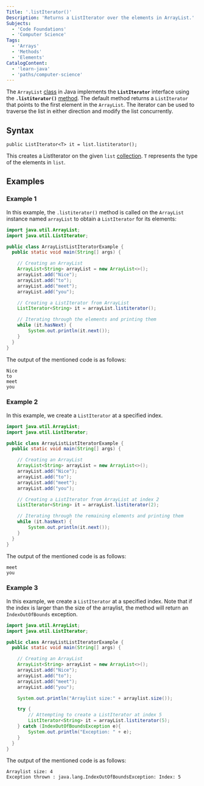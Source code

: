 ```yaml
---
Title: '.listIterator()'
Description: 'Returns a ListIterator over the elements in ArrayList.'
Subjects:
  - 'Code Foundations'
  - 'Computer Science'
Tags:
  - 'Arrays'
  - 'Methods'
  - 'Elements'
CatalogContent:
  - 'learn-java'
  - 'paths/computer-science'
---
```


The `ArrayList` [class](https://www.codecademy.com/resources/docs/java/classes) in Java implements the **`ListIterator`** interface using the **`.listiterator()`** [method](https://www.codecademy.com/resources/docs/java/methods). The default method returns a `ListIterator` that points to the first element in the `ArrayList`. The iterator can be used to traverse the list in either direction and modify the list concurrently.

## Syntax

```pseudo
public ListIterator<T> it = list.listiterator();
```
This creates a ListIterator on the given `list` [collection](https://www.codecademy.com/resources/docs/java/collection). `T` represents the type of the elements in `list`.

## Examples

### Example 1

In this example, the `.listiterator()` method is called on the `ArrayList` instance named `arrayList` to obtain a `ListIterator` for its elements:

```java
import java.util.ArrayList;
import java.util.ListIterator;

public class ArrayListListIteratorExample {
  public static void main(String[] args) {

    // Creating an ArrayList
    ArrayList<String> arrayList = new ArrayList<>();
    arrayList.add("Nice");
    arrayList.add("to");
    arrayList.add("meet");
    arrayList.add("you");

    // Creating a ListIterator from ArrayList
    ListIterator<String> it = arrayList.listiterator();

    // Iterating through the elements and printing them
    while (it.hasNext) {
        System.out.println(it.next());
    }
  }
}
```

The output of the mentioned code is as follows:

```shell
Nice
to
meet
you
```

### Example 2

In this example, we create a `ListIterator` at a specified index.

```java
import java.util.ArrayList;
import java.util.ListIterator;

public class ArrayListListIteratorExample {
  public static void main(String[] args) {

    // Creating an ArrayList
    ArrayList<String> arrayList = new ArrayList<>();
    arrayList.add("Nice");
    arrayList.add("to");
    arrayList.add("meet");
    arrayList.add("you");

    // Creating a ListIterator from ArrayList at index 2
    ListIterator<String> it = arrayList.listiterator(2);

    // Iterating through the remaining elements and printing them
    while (it.hasNext) {
        System.out.println(it.next());
    }
  }
}
```

The output of the mentioned code is as follows:

```shell
meet
you
```

### Example 3

In this example, we create a `ListIterator` at a specified index. Note that if the index is larger than the size of the arraylist, the method will return an `IndexOutOfBounds` exception.

```java
import java.util.ArrayList;
import java.util.ListIterator;

public class ArrayListListIteratorExample {
  public static void main(String[] args) {

    // Creating an ArrayList
    ArrayList<String> arrayList = new ArrayList<>();
    arrayList.add("Nice");
    arrayList.add("to");
    arrayList.add("meet");
    arrayList.add("you");

    System.out.println("Arraylist size:" + arraylist.size());

    try {
        // Attempting to create a ListIterator at index 5
        ListIterator<String> it = arrayList.listiterator(5);
    } catch (IndexOutOfBoundsException e){
        System.out.println("Exception: " + e);
    }
  }
}
```

The output of the mentioned code is as follows:

```shell
Arraylist size: 4
Exception thrown : java.lang.IndexOutOfBoundsException: Index: 5
```
